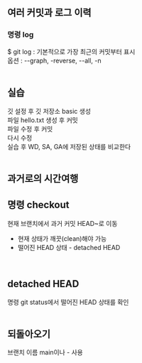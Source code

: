 ## 여러 커밋과 로그 이력

### 명령 log
$ git log : 기본적으로 가장 최근의 커밋부터 표시<br>
옵션 : --graph, -reverse, --all, -n<br>
<br>

## 실습
깃 설정 후 깃 저장소 basic 생성<br>
파일 hello.txt 생성 후 커밋<br>
파일 수정 후 커밋<br>
다시 수정<br>
실습 후 WD, SA, GA에 저장된 상태를 비교한다<br>
<br>

## 과거로의 시간여행

## 명령 checkout
현재 브랜치에서 과거 커밋 HEAD~로 이동<br>
* 현재 상태가 깨끗(clean)해야 가능<br>
* 떨어진 HEAD 상태 - detached HEAD<br>
<br>

## detached HEAD
명령 git status에서 떨어진 HEAD 상태를 확인<br>
<br>

## 되돌아오기
브랜치 이름 main이나 - 사용<br>
<br>

  
